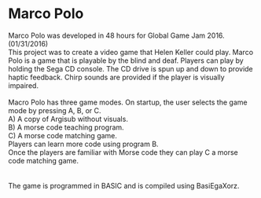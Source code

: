 # Marco Polo
Marco Polo was developed in 48 hours for Global Game Jam 2016. (01/31/2016)<br />
This project was to create a video game that Helen Keller could play. Marco Polo is a game that is playable by the blind and deaf. Players can play by holding the Sega CD console. The CD drive is spun up and down to provide haptic feedback. Chirp sounds are provided if the player is visually impaired.
<br /><br />
Macro Polo has three game modes. On startup, the user selects the game mode by pressing A, B, or C.<br />
    A) A copy of Argisub without visuals.<br />
    B) A morse code teaching program.<br />
    C) A morse code matching game.<br />
Players can learn more code using program B.<br />
Once the players are familiar with Morse code they can play C a morse code matching game. <br />
<br ><br />
The game is programmed in BASIC and is compiled using BasiEgaXorz.
